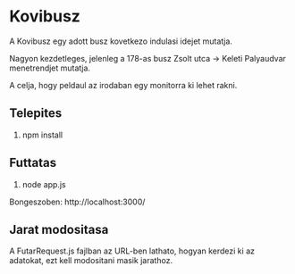 # Kovibusz

A Kovibusz egy adott busz kovetkezo indulasi idejet mutatja.

Nagyon kezdetleges, jelenleg a 178-as busz Zsolt utca -> Keleti Palyaudvar menetrendjet mutatja.

A celja, hogy peldaul az irodaban egy monitorra ki lehet rakni.

## Telepites

1. npm install

## Futtatas

1. node app.js

Bongeszoben: http://localhost:3000/

## Jarat modositasa

A FutarRequest.js fajlban az URL-ben lathato, hogyan kerdezi ki az adatokat, ezt kell modositani masik jarathoz.

